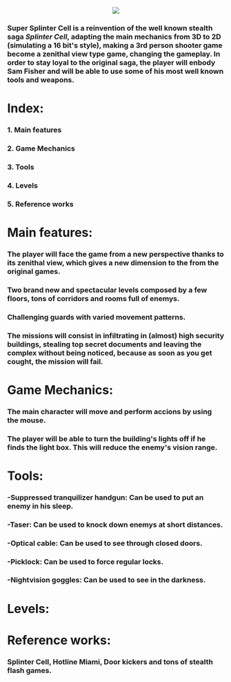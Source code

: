 <head>
	<link href="https://fonts.googleapis.com/css?family=Anton|Russo+One|Sarpanch|Stalinist+One" rel="stylesheet">
</head>

<p align= "center">
<img src=	"https://github.com/AreymondUcm/Pruebas/blob/master/Recursos/MOSHED-2018-9-29-16-39-30.gif?raw=true">
</p> 

### Super Splinter Cell is a reinvention of the well known stealth saga *Splinter Cell*, adapting the main mechanics from 3D to 2D (simulating a 16 bit's style), making a 3rd person shooter game become a zenithal view type game, changing the gameplay. In order to stay loyal to the original saga, the player will enbody Sam Fisher and will be able to use some of his most well known tools and weapons.  
  
  
# Index:   
  
### 1. Main features  
### 2. Game Mechanics 
### 3. Tools 
### 4. Levels  
### 5. Reference works  
  

# Main features:

### The player will face the game from a new perspective thanks to its zenithal view, which gives a new dimension to the from the original games.  
### Two brand new and spectacular levels composed by a few floors, tons of corridors and rooms full of enemys.
### Challenging guards with varied movement patterns.
### The missions will consist in infiltrating in (almost) high security buildings, stealing top secret documents and leaving the complex without being noticed, because as soon as you get cought, the mission will fail.  
  
# Game Mechanics:  

### The main character will move and perform accions by using the mouse.
### The player will be able to turn the building's lights off if he finds the light box. This will reduce the enemy's vision range.  

# Tools:  
###	-Suppressed tranquilizer handgun: Can be used to put an enemy in his sleep.
###	-Taser: Can be used to knock down enemys at short distances.
###	-Optical cable: Can be used to see through closed doors.
###	-Picklock: Can be used to force regular locks.
###	-Nightvision goggles: Can be used to see in the darkness.  

# Levels:  

# Reference works:  
### Splinter Cell, Hotline Miami, Door kickers and tons of stealth flash games.  